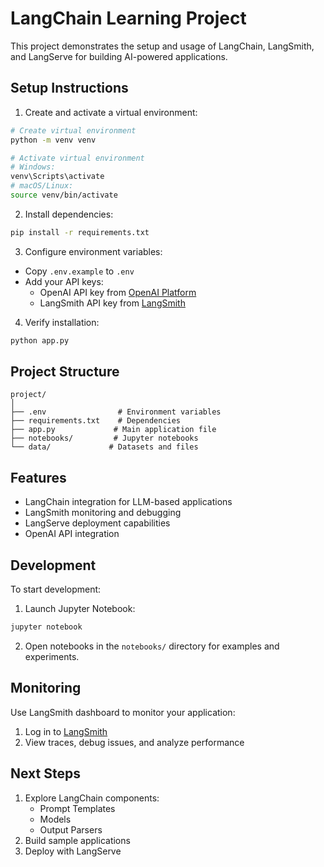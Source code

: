 # LangChain Learning Project

This project demonstrates the setup and usage of LangChain, LangSmith, and LangServe for building AI-powered applications.

## Setup Instructions

1. Create and activate a virtual environment:
```bash
# Create virtual environment
python -m venv venv

# Activate virtual environment
# Windows:
venv\Scripts\activate
# macOS/Linux:
source venv/bin/activate
```

2. Install dependencies:
```bash
pip install -r requirements.txt
```

3. Configure environment variables:
- Copy `.env.example` to `.env`
- Add your API keys:
  - OpenAI API key from [OpenAI Platform](https://platform.openai.com)
  - LangSmith API key from [LangSmith](https://smith.langchain.com)

4. Verify installation:
```bash
python app.py
```

## Project Structure

```
project/
│
├── .env                # Environment variables
├── requirements.txt    # Dependencies
├── app.py             # Main application file
├── notebooks/         # Jupyter notebooks
└── data/             # Datasets and files
```

## Features

- LangChain integration for LLM-based applications
- LangSmith monitoring and debugging
- LangServe deployment capabilities
- OpenAI API integration

## Development

To start development:

1. Launch Jupyter Notebook:
```bash
jupyter notebook
```

2. Open notebooks in the `notebooks/` directory for examples and experiments.

## Monitoring

Use LangSmith dashboard to monitor your application:
1. Log in to [LangSmith](https://smith.langchain.com)
2. View traces, debug issues, and analyze performance

## Next Steps

1. Explore LangChain components:
   - Prompt Templates
   - Models
   - Output Parsers
2. Build sample applications
3. Deploy with LangServe 